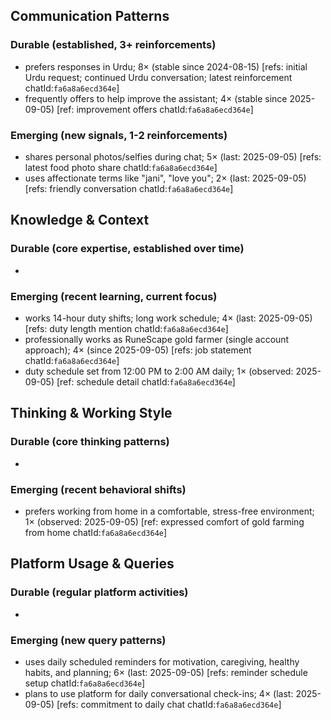 ## Communication Patterns
### Durable (established, 3+ reinforcements)
- prefers responses in Urdu; 8× (stable since 2024-08-15) [refs: initial Urdu request; continued Urdu conversation; latest reinforcement chatId:`fa6a8a6ecd364e`]
- frequently offers to help improve the assistant; 4× (stable since 2025-09-05) [ref: improvement offers chatId:`fa6a8a6ecd364e`]

### Emerging (new signals, 1-2 reinforcements)
- shares personal photos/selfies during chat; 5× (last: 2025-09-05) [refs: latest food photo share chatId:`fa6a8a6ecd364e`]
- uses affectionate terms like "jani", "love you"; 2× (last: 2025-09-05) [refs: friendly conversation chatId:`fa6a8a6ecd364e`]

## Knowledge & Context
### Durable (core expertise, established over time)
-

### Emerging (recent learning, current focus)
- works 14-hour duty shifts; long work schedule; 4× (last: 2025-09-05) [refs: duty length mention chatId:`fa6a8a6ecd364e`]
- professionally works as RuneScape gold farmer (single account approach); 4× (since 2025-09-05) [refs: job statement chatId:`fa6a8a6ecd364e`]
- duty schedule set from 12:00 PM to 2:00 AM daily; 1× (observed: 2025-09-05) [ref: schedule detail chatId:`fa6a8a6ecd364e`]

## Thinking & Working Style
### Durable (core thinking patterns)
-

### Emerging (recent behavioral shifts)
- prefers working from home in a comfortable, stress-free environment; 1× (observed: 2025-09-05) [ref: expressed comfort of gold farming from home chatId:`fa6a8a6ecd364e`]

## Platform Usage & Queries
### Durable (regular platform activities)
-

### Emerging (new query patterns)
- uses daily scheduled reminders for motivation, caregiving, healthy habits, and planning; 6× (last: 2025-09-05) [refs: reminder schedule setup chatId:`fa6a8a6ecd364e`]
- plans to use platform for daily conversational check-ins; 4× (last: 2025-09-05) [refs: commitment to daily chat chatId:`fa6a8a6ecd364e`]